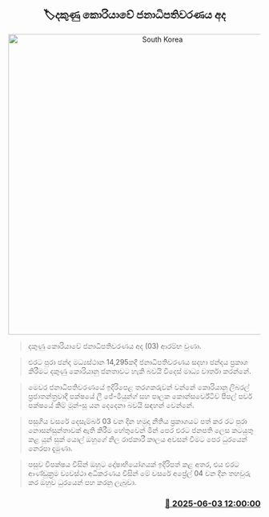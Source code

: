 <p align='center'><b><h2 align='center' title='South Korea's presidential election today'>🏷දකුණු කොරියාවේ ජනාධිපතිවරණය අද</h2></b></p>
<p align='center'><img src='https://helakuru.sgp1.cdn.digitaloceanspaces.com/esana/images/lib/south-korea-election.jpg' width='600' alt='South Korea's presidential election today'></p>

> දකුණු කොරියාවේ ජනාධිපතිවරණය අද (03) ආරම්භ වුණා.

> එරට පුරා ඡන්ද මධ්‍යස්ථාන 14,295කදී ජනාධිපතිවරණය සදහා ඡන්දය ප්‍රකාශ කිරීමට දකුණු කොරියානු ජනතාවට හැකි බවයි විදෙස් මාධ්‍ය වාර්තා කරන්නේ.

> මෙවර ජනාධිපතිවරණයේ ඉදිරිපෙළ තරගකරුවන් වන්නේ කොරියානු ලිබරල් ප්‍රජාතන්ත්‍රවාදී පක්ෂයේ ලී ජේ-මියුන්ග් සහ පාලක කොන්සර්වේටිව් පීපල් පවර් පක්ෂයේ කිම් මූන්-සූ යන දෙදෙනා බවයි සඳහන් වෙන්නේ.

> පසුගිය වසරේ දෙසැම්බර් 03 වන දින හමුදා නීතිය ප්‍රකාශයට පත් කර රට පුරා නොසන්සුන්තාවක් ඇති කිරීම හේතුවෙන් මින් පෙර එරට ජනපති ලෙස කටයුතු කළ යූන් සුක් යොල් ඔහුගේ නිල රාජකාරී කාලය අවසන් වීමට පෙර ධුරයෙන් නෙරපා දැමුණා.

> පසුව විපක්ෂය විසින් ඔහුට දෝෂාභියෝගයක් ඉදිරිපත් කළ අතර, එය එරට ආණ්ඩුක්‍රම ව්‍යවස්ථා අධිකරණය විසින් මේ වසරේ අප්‍රේල් 04 වන දින තහවුරු කර ඔහුව ධුරයෙන් පහ කරනු ලැබුවා.



<h3 align='right'><a href='https://www.helakuru.lk/esana/p/110647/'>📅 2025-06-03 12:00:00</a></h3>
